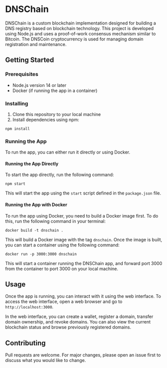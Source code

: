 # DNSChain

DNSChain is a custom blockchain implementation designed for building a DNS registry based on blockchain technology. This project is developed using Node.js and uses a proof-of-work consensus mechanism similar to Bitcoin. The DNSCoin cryptocurrency is used for managing domain registration and maintenance.

## Getting Started

### Prerequisites

- Node.js version 14 or later
- Docker (if running the app in a container)

### Installing

1. Clone this repository to your local machine
2. Install dependencies using npm:

```
npm install
```



### Running the App

To run the app, you can either run it directly or using Docker.

#### Running the App Directly

To start the app directly, run the following command:

```
npm start
```

This will start the app using the `start` script defined in the `package.json` file.

#### Running the App with Docker

To run the app using Docker, you need to build a Docker image first. To do this, run the following command in your terminal:

```
docker build -t dnschain .
```

This will build a Docker image with the tag `dnschain`. Once the image is built, you can start a container using the following command:

```
docker run -p 3000:3000 dnschain
```

This will start a container running the DNSChain app, and forward port 3000 from the container to port 3000 on your local machine.

## Usage

Once the app is running, you can interact with it using the web interface. To access the web interface, open a web browser and go to `http://localhost:3000`.

In the web interface, you can create a wallet, register a domain, transfer domain ownership, and revoke domains. You can also view the current blockchain status and browse previously registered domains.

## Contributing

Pull requests are welcome. For major changes, please open an issue first to discuss what you would like to change.
